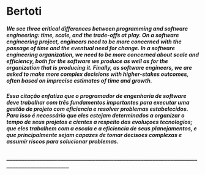 # Bertoti

 ##### We see three critical differences between programming and software engineering: time, scale, and the trade-offs at play. On a software engineering project, engineers need to be more concerned with the passage of time and the eventual need for change. In a software engineering organization, we need to be more concerned about scale and efficiency, both for the software we produce as well as for the organization that is producing it. Finally, as software engineers, we are asked to make more complex decisions with higher-stakes outcomes, often based on imprecise estimates of time and growth.

##### Essa citação enfatiza que o programador de engenharia de software deve trabalhar com três fundamentos importantes para executar uma gestão de projeto com eficiencia e resolver problemas estabelecidos. Para isso é necessário que eles estejam determinados a organizar o tempo de seus projetos e cientes a respeito das evoluçoes tecnologios; que eles trabalhem com a escala e a eficiencia de seus planejamentos, e que principalmente sejam capazes de tomar decisoes complexas e assumir riscos para solucionar problemas.

### _____________________________________________________________________________________
